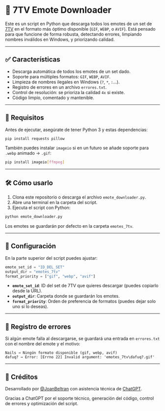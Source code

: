# 🧠 7TV Emote Downloader

Este es un script en Python que descarga todos los emotes de un set de [7TV](https://7tv.app) en el formato más óptimo disponible (`GIF`, `WEBP`, o `AVIF`). Está pensado para que funcione de forma robusta, detectando errores, limpiando nombres inválidos en Windows, y priorizando calidad.

---

## ✅ Características

- Descarga automática de todos los emotes de un set dado.
- Soporte para múltiples formatos: `GIF`, `WEBP`, `AVIF`.
- Limpieza de nombres ilegales en Windows (`?`, `*`, `:`...).
- Registro de errores en un archivo `errores.txt`.
- Control de resolución: se prioriza la calidad `4x` si existe.
- Código limpio, comentado y mantenible.

---

## 🚀 Requisitos

Antes de ejecutar, asegúrate de tener Python 3 y estas dependencias:

```bash
pip install requests pillow
```

También puedes instalar `imageio` si en un futuro se añade soporte para `.webp` animado → `.gif`:

```bash
pip install imageio[ffmpeg]
```

---

## 🛠 Cómo usarlo

1. Clona este repositorio o descarga el archivo `emote_downloader.py`.
2. Abre una terminal en la carpeta del script.
3. Ejecuta el script con Python:

```bash
python emote_downloader.py
```

Los emotes se guardarán por defecto en la carpeta `emotes_7tv`.

---

## 📝 Configuración

En la parte superior del script puedes ajustar:

```python
emote_set_id = "ID_DEL_SET"
output_dir = "emotes_7tv"
format_priority = ["gif", "webp", "avif"]
```

- **`emote_set_id`**: ID del set de 7TV que quieres descargar (puedes copiarlo desde la URL).
- **`output_dir`**: Carpeta donde se guardarán los emotes.
- **`format_priority`**: Orden de preferencia de formatos (puedes dejar solo uno si lo deseas).

---

## 🧾 Registro de errores

Si algún emote falla al descargarse, se guardará una entrada en `errores.txt` con el nombre del emote y el motivo:

```text
Nails → Ningún formato disponible (gif, webp, avif)
dafuq? → Error: [Errno 22] Invalid argument: 'emotes_7tv\dafuq?.gif'
```

---

## 🤖 Créditos

Desarrollado por [@JoanBeltran](https://github.com/JoanBeltran) con asistencia técnica de [ChatGPT](https://openai.com/chatgpt).

Gracias a ChatGPT por el soporte técnico, generación del código, control de errores y optimización del script.
